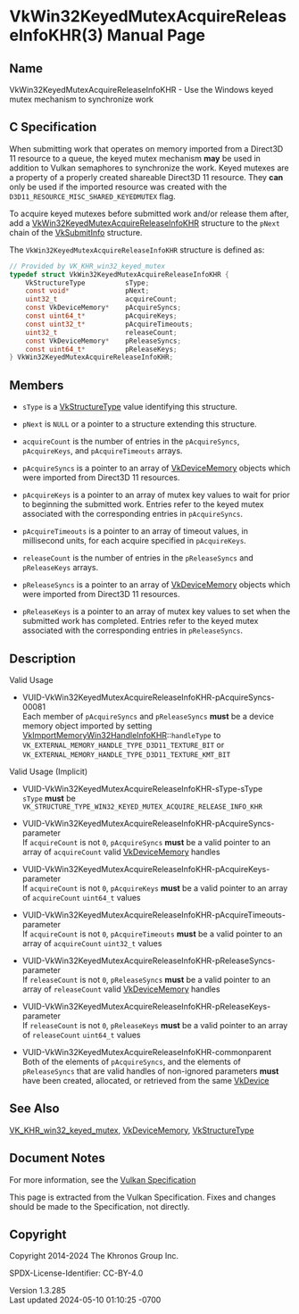 # VkWin32KeyedMutexAcquireReleaseInfoKHR(3) Manual Page

## Name

VkWin32KeyedMutexAcquireReleaseInfoKHR - Use the Windows keyed mutex
mechanism to synchronize work



## <a href="#_c_specification" class="anchor"></a>C Specification

When submitting work that operates on memory imported from a Direct3D 11
resource to a queue, the keyed mutex mechanism **may** be used in
addition to Vulkan semaphores to synchronize the work. Keyed mutexes are
a property of a properly created shareable Direct3D 11 resource. They
**can** only be used if the imported resource was created with the
`D3D11_RESOURCE_MISC_SHARED_KEYEDMUTEX` flag.

To acquire keyed mutexes before submitted work and/or release them
after, add a
[VkWin32KeyedMutexAcquireReleaseInfoKHR](https://registry.khronos.org/vulkan/specs/1.3-extensions/man/html/VkWin32KeyedMutexAcquireReleaseInfoKHR.html)
structure to the `pNext` chain of the [VkSubmitInfo](https://registry.khronos.org/vulkan/specs/1.3-extensions/man/html/VkSubmitInfo.html)
structure.

The `VkWin32KeyedMutexAcquireReleaseInfoKHR` structure is defined as:

``` c
// Provided by VK_KHR_win32_keyed_mutex
typedef struct VkWin32KeyedMutexAcquireReleaseInfoKHR {
    VkStructureType          sType;
    const void*              pNext;
    uint32_t                 acquireCount;
    const VkDeviceMemory*    pAcquireSyncs;
    const uint64_t*          pAcquireKeys;
    const uint32_t*          pAcquireTimeouts;
    uint32_t                 releaseCount;
    const VkDeviceMemory*    pReleaseSyncs;
    const uint64_t*          pReleaseKeys;
} VkWin32KeyedMutexAcquireReleaseInfoKHR;
```

## <a href="#_members" class="anchor"></a>Members

- `sType` is a [VkStructureType](https://registry.khronos.org/vulkan/specs/1.3-extensions/man/html/VkStructureType.html) value identifying
  this structure.

- `pNext` is `NULL` or a pointer to a structure extending this
  structure.

- `acquireCount` is the number of entries in the `pAcquireSyncs`,
  `pAcquireKeys`, and `pAcquireTimeouts` arrays.

- `pAcquireSyncs` is a pointer to an array of
  [VkDeviceMemory](https://registry.khronos.org/vulkan/specs/1.3-extensions/man/html/VkDeviceMemory.html) objects which were imported from
  Direct3D 11 resources.

- `pAcquireKeys` is a pointer to an array of mutex key values to wait
  for prior to beginning the submitted work. Entries refer to the keyed
  mutex associated with the corresponding entries in `pAcquireSyncs`.

- `pAcquireTimeouts` is a pointer to an array of timeout values, in
  millisecond units, for each acquire specified in `pAcquireKeys`.

- `releaseCount` is the number of entries in the `pReleaseSyncs` and
  `pReleaseKeys` arrays.

- `pReleaseSyncs` is a pointer to an array of
  [VkDeviceMemory](https://registry.khronos.org/vulkan/specs/1.3-extensions/man/html/VkDeviceMemory.html) objects which were imported from
  Direct3D 11 resources.

- `pReleaseKeys` is a pointer to an array of mutex key values to set
  when the submitted work has completed. Entries refer to the keyed
  mutex associated with the corresponding entries in `pReleaseSyncs`.

## <a href="#_description" class="anchor"></a>Description

Valid Usage

- <a
  href="#VUID-VkWin32KeyedMutexAcquireReleaseInfoKHR-pAcquireSyncs-00081"
  id="VUID-VkWin32KeyedMutexAcquireReleaseInfoKHR-pAcquireSyncs-00081"></a>
  VUID-VkWin32KeyedMutexAcquireReleaseInfoKHR-pAcquireSyncs-00081  
  Each member of `pAcquireSyncs` and `pReleaseSyncs` **must** be a
  device memory object imported by setting
  [VkImportMemoryWin32HandleInfoKHR](https://registry.khronos.org/vulkan/specs/1.3-extensions/man/html/VkImportMemoryWin32HandleInfoKHR.html)::`handleType`
  to `VK_EXTERNAL_MEMORY_HANDLE_TYPE_D3D11_TEXTURE_BIT` or
  `VK_EXTERNAL_MEMORY_HANDLE_TYPE_D3D11_TEXTURE_KMT_BIT`

Valid Usage (Implicit)

- <a href="#VUID-VkWin32KeyedMutexAcquireReleaseInfoKHR-sType-sType"
  id="VUID-VkWin32KeyedMutexAcquireReleaseInfoKHR-sType-sType"></a>
  VUID-VkWin32KeyedMutexAcquireReleaseInfoKHR-sType-sType  
  `sType` **must** be
  `VK_STRUCTURE_TYPE_WIN32_KEYED_MUTEX_ACQUIRE_RELEASE_INFO_KHR`

- <a
  href="#VUID-VkWin32KeyedMutexAcquireReleaseInfoKHR-pAcquireSyncs-parameter"
  id="VUID-VkWin32KeyedMutexAcquireReleaseInfoKHR-pAcquireSyncs-parameter"></a>
  VUID-VkWin32KeyedMutexAcquireReleaseInfoKHR-pAcquireSyncs-parameter  
  If `acquireCount` is not `0`, `pAcquireSyncs` **must** be a valid
  pointer to an array of `acquireCount` valid
  [VkDeviceMemory](https://registry.khronos.org/vulkan/specs/1.3-extensions/man/html/VkDeviceMemory.html) handles

- <a
  href="#VUID-VkWin32KeyedMutexAcquireReleaseInfoKHR-pAcquireKeys-parameter"
  id="VUID-VkWin32KeyedMutexAcquireReleaseInfoKHR-pAcquireKeys-parameter"></a>
  VUID-VkWin32KeyedMutexAcquireReleaseInfoKHR-pAcquireKeys-parameter  
  If `acquireCount` is not `0`, `pAcquireKeys` **must** be a valid
  pointer to an array of `acquireCount` `uint64_t` values

- <a
  href="#VUID-VkWin32KeyedMutexAcquireReleaseInfoKHR-pAcquireTimeouts-parameter"
  id="VUID-VkWin32KeyedMutexAcquireReleaseInfoKHR-pAcquireTimeouts-parameter"></a>
  VUID-VkWin32KeyedMutexAcquireReleaseInfoKHR-pAcquireTimeouts-parameter  
  If `acquireCount` is not `0`, `pAcquireTimeouts` **must** be a valid
  pointer to an array of `acquireCount` `uint32_t` values

- <a
  href="#VUID-VkWin32KeyedMutexAcquireReleaseInfoKHR-pReleaseSyncs-parameter"
  id="VUID-VkWin32KeyedMutexAcquireReleaseInfoKHR-pReleaseSyncs-parameter"></a>
  VUID-VkWin32KeyedMutexAcquireReleaseInfoKHR-pReleaseSyncs-parameter  
  If `releaseCount` is not `0`, `pReleaseSyncs` **must** be a valid
  pointer to an array of `releaseCount` valid
  [VkDeviceMemory](https://registry.khronos.org/vulkan/specs/1.3-extensions/man/html/VkDeviceMemory.html) handles

- <a
  href="#VUID-VkWin32KeyedMutexAcquireReleaseInfoKHR-pReleaseKeys-parameter"
  id="VUID-VkWin32KeyedMutexAcquireReleaseInfoKHR-pReleaseKeys-parameter"></a>
  VUID-VkWin32KeyedMutexAcquireReleaseInfoKHR-pReleaseKeys-parameter  
  If `releaseCount` is not `0`, `pReleaseKeys` **must** be a valid
  pointer to an array of `releaseCount` `uint64_t` values

- <a href="#VUID-VkWin32KeyedMutexAcquireReleaseInfoKHR-commonparent"
  id="VUID-VkWin32KeyedMutexAcquireReleaseInfoKHR-commonparent"></a>
  VUID-VkWin32KeyedMutexAcquireReleaseInfoKHR-commonparent  
  Both of the elements of `pAcquireSyncs`, and the elements of
  `pReleaseSyncs` that are valid handles of non-ignored parameters
  **must** have been created, allocated, or retrieved from the same
  [VkDevice](https://registry.khronos.org/vulkan/specs/1.3-extensions/man/html/VkDevice.html)

## <a href="#_see_also" class="anchor"></a>See Also

[VK_KHR_win32_keyed_mutex](https://registry.khronos.org/vulkan/specs/1.3-extensions/man/html/VK_KHR_win32_keyed_mutex.html),
[VkDeviceMemory](https://registry.khronos.org/vulkan/specs/1.3-extensions/man/html/VkDeviceMemory.html),
[VkStructureType](https://registry.khronos.org/vulkan/specs/1.3-extensions/man/html/VkStructureType.html)

## <a href="#_document_notes" class="anchor"></a>Document Notes

For more information, see the <a
href="https://registry.khronos.org/vulkan/specs/1.3-extensions/html/vkspec.html#VkWin32KeyedMutexAcquireReleaseInfoKHR"
target="_blank" rel="noopener">Vulkan Specification</a>

This page is extracted from the Vulkan Specification. Fixes and changes
should be made to the Specification, not directly.

## <a href="#_copyright" class="anchor"></a>Copyright

Copyright 2014-2024 The Khronos Group Inc.

SPDX-License-Identifier: CC-BY-4.0

Version 1.3.285  
Last updated 2024-05-10 01:10:25 -0700
